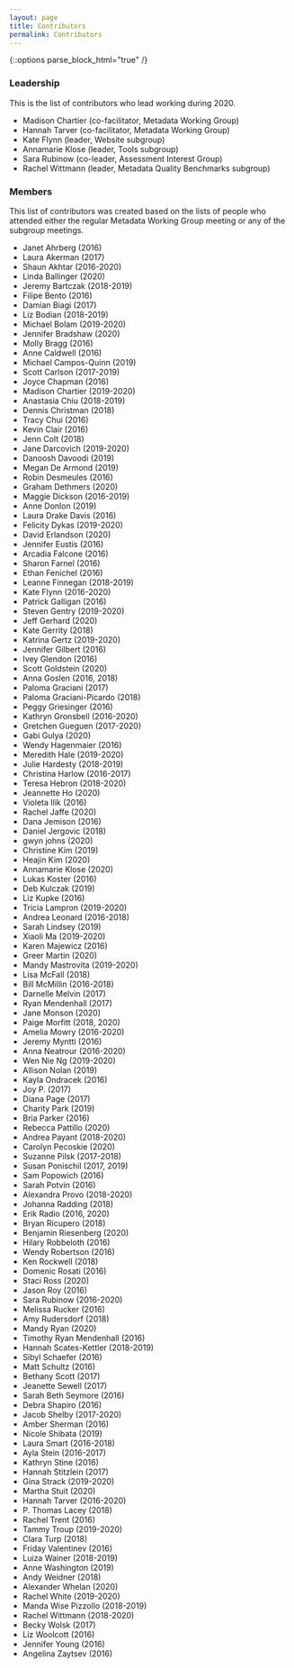 ```yaml
---
layout: page
title: Contributors
permalink: Contributors
---
```

{::options parse_block_html="true" /}

### Leadership

This is the list of contributors who lead working during 2020.

* Madison Chartier (co-facilitator, Metadata Working Group)
* Hannah Tarver (co-facilitator, Metadata Working Group)
* Kate Flynn (leader, Website subgroup)
* Annamarie Klose (leader, Tools subgroup)
* Sara Rubinow (co-leader, Assessment Interest Group)
* Rachel Wittmann (leader, Metadata Quality Benchmarks subgroup)


### Members

This list of contributors was created based on the lists of people who attended either the regular Metadata Working Group meeting or any of the subgroup meetings.

* Janet Ahrberg (2016)
* Laura Akerman (2017)
* Shaun Akhtar (2016-2020)
* Linda Ballinger (2020)
* Jeremy Bartczak (2018-2019)
* Filipe Bento (2016)
* Damian Biagi (2017)
* Liz Bodian (2018-2019)
* Michael Bolam (2019-2020)
* Jennifer Bradshaw (2020)
* Molly Bragg (2016)
* Anne Caldwell (2016)
* Michael Campos-Quinn (2019)
* Scott Carlson (2017-2019)
* Joyce Chapman (2016)
* Madison Chartier (2019-2020)
* Anastasia Chiu (2018-2019)
* Dennis Christman (2018)
* Tracy Chui (2016)
* Kevin Clair (2016)
* Jenn Colt (2018)
* Jane Darcovich (2019-2020)
* Danoosh Davoodi (2019)
* Megan De Armond (2019)
* Robin Desmeules (2016)
* Graham Dethmers (2020)
* Maggie Dickson (2016-2019)
* Anne Donlon (2019)
* Laura Drake Davis (2016)
* Felicity Dykas (2019-2020)
* David Erlandson (2020)
* Jennifer Eustis (2016)
* Arcadia Falcone (2016)
* Sharon Farnel (2016)
* Ethan Fenichel (2016)
* Leanne Finnegan (2018-2019)
* Kate Flynn (2016-2020)
* Patrick Galligan (2016)
* Steven Gentry (2019-2020)
* Jeff Gerhard (2020)
* Kate Gerrity (2018)
* Katrina Gertz (2019-2020)
* Jennifer Gilbert (2016)
* Ivey Glendon (2016)
* Scott Goldstein (2020)
* Anna Goslen (2016, 2018)
* Paloma Graciani (2017)
* Paloma Graciani-Picardo (2018)
* Peggy Griesinger (2016)
* Kathryn Gronsbell (2016-2020)
* Gretchen Gueguen (2017-2020)
* Gabi Gulya (2020)
* Wendy Hagenmaier (2016)
* Meredith Hale (2019-2020)
* Julie Hardesty (2018-2019)
* Christina Harlow (2016-2017)
* Teresa Hebron (2018-2020)
* Jeannette Ho (2020)
* Violeta Ilik (2016)
* Rachel Jaffe (2020)
* Dana Jemison (2016)
* Daniel Jergovic (2018)
* gwyn johns (2020)
* Christine Kim (2019)
* Heajin Kim (2020)
* Annamarie Klose (2020)
* Lukas Koster (2016)
* Deb Kulczak (2019)
* Liz Kupke (2016)
* Tricia Lampron (2019-2020)
* Andrea Leonard (2016-2018)
* Sarah Lindsey (2019)
* Xiaoli Ma (2019-2020)
* Karen Majewicz (2016)
* Greer Martin (2020)
* Mandy Mastrovita (2019-2020)
* Lisa McFall (2018)
* Bill McMillin (2016-2018)
* Darnelle Melvin (2017)
* Ryan Mendenhall (2017)
* Jane Monson (2020)
* Paige Morfitt (2018, 2020)
* Amelia Mowry (2016-2020)
* Jeremy Myntti (2016)
* Anna Neatrour (2016-2020)
* Wen Nie Ng (2019-2020)
* Allison Nolan (2019)
* Kayla Ondracek (2016)
* Joy P. (2017)
* Diana Page (2017)
* Charity Park (2019)
* Bria Parker (2016)
* Rebecca Pattillo (2020)
* Andrea Payant (2018-2020)
* Carolyn Pecoskie (2020)
* Suzanne Pilsk (2017-2018)
* Susan Ponischil (2017, 2019)
* Sam Popowich (2016)
* Sarah Potvin (2016)
* Alexandra Provo (2018-2020)
* Johanna Radding (2018)
* Erik Radio (2016, 2020)
* Bryan Ricupero (2018)
* Benjamin Riesenberg (2020)
* Hilary Robbeloth (2016)
* Wendy Robertson (2016)
* Ken Rockwell (2018)
* Domenic Rosati (2016)
* Staci Ross (2020)
* Jason Roy (2016)
* Sara Rubinow (2016-2020)
* Melissa Rucker (2016)
* Amy Rudersdorf (2018)
* Mandy Ryan (2020)
* Timothy Ryan Mendenhall (2016)
* Hannah Scates-Kettler (2018-2019)
* Sibyl Schaefer (2016)
* Matt Schultz (2016)
* Bethany Scott (2017)
* Jeanette Sewell (2017)
* Sarah Beth Seymore (2016)
* Debra Shapiro (2016)
* Jacob Shelby (2017-2020)
* Amber Sherman (2016)
* Nicole Shibata (2019)
* Laura Smart (2016-2018)
* Ayla Stein (2016-2017)
* Kathryn Stine (2016)
* Hannah Stitzlein (2017)
* Gina Strack (2019-2020)
* Martha Stuit (2020)
* Hannah Tarver (2016-2020)
* P. Thomas Lacey (2018)
* Rachel Trent (2016)
* Tammy Troup (2019-2020)
* Clara Turp (2018)
* Friday Valentinev (2016)
* Luiza Wainer (2018-2019)
* Anne Washington (2019)
* Andy Weidner (2018)
* Alexander Whelan (2020)
* Rachel White (2019-2020)
* Manda Wise Pizzollo (2018-2019)
* Rachel Wittmann (2018-2020)
* Becky Wolsk (2017)
* Liz Woolcott (2016)
* Jennifer Young (2016)
* Angelina Zaytsev (2016)